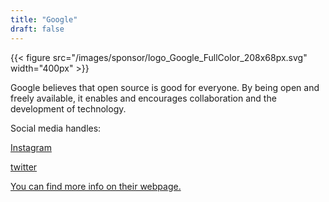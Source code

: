 ```yaml
---
title: "Google"
draft: false
---
```


{{< figure src="/images/sponsor/logo_Google_FullColor_208x68px.svg" width="400px" >}}

Google believes that open source is good for everyone. By being open and freely available, it enables and encourages collaboration and the development of technology.

Social media handles:

[Instagram](https://www.instagram.com/google/)

[twitter](https://twitter.com/GoogleOSS)

[You can find more info on their webpage.](https://opensource.google/)
